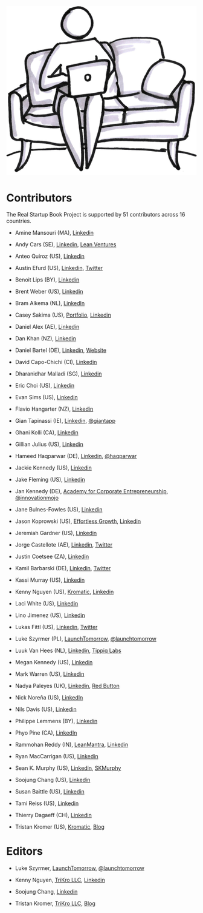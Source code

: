 ![](/assets/illustration-UserLaptop-shaded.jpg)

# Contributors
The Real Startup Book Project is supported by 51 contributors across 16 countries.


* Amine Mansouri (MA), [Linkedin](https://www.linkedin.com/in/aminemansouri/)

* Andy Cars (SE), [Linkedin](https://se.linkedin.com/in/andycars), [Lean Ventures](http://leanventures.se/)

* Anteo Quiroz (US), [Linkedin](https://www.linkedin.com/in/anteoquiroz/)

* Austin Efurd (US), [Linkedin](https://www.linkedin.com/in/austinefurd), [Twitter](https://twitter.com/austinefurd)

* Benoit Lips (BY), [Linkedin](https://www.linkedin.com/in/benoitlips/)

* Brent Weber (US), [Linkedin](https://www.linkedin.com/in/weberbrent/)

* Bram Alkema (NL), [LinkedIn](https://www.linkedin.com/in/bramalkema)

* Casey Sakima (US), [Portfolio](http://caseysakima.com/), [Linkedin](https://www.linkedin.com/in/caseysakima)

* Daniel Alex (AE), [Linkedin](https://www.linkedin.com/in/danielalex93/)

* Dan Khan (NZ), [Linkedin](https://www.linkedin.com/in/dankhan/)

* Daniel Bartel (DE), [Linkedin](https://www.linkedin.com/in/danbar87/), [Website](http://www.daniel-bartel.de/)

* David Capo-Chichi (CI), [Linkedin](https://www.linkedin.com/in/docapo/)

* Dharanidhar Malladi (SG), [Linkedin](https://www.linkedin.com/in/dmalladi)

* Eric Choi (US), [Linkedin](https://www.linkedin.com/in/ericuchoi/)

* Evan Sims (US), [Linkedin](https://www.linkedin.com/in/evanasims/)

* Flavio Hangarter (NZ), [Linkedin](https://www.linkedin.com/in/flaviohangarter/)

* Gian Tapinassi (IE), [Linkedin](https://ie.linkedin.com/in/giantapinassi), [@giantapp](https://twitter.com/giantapp)

* Ghani Kolli (CA), [Linkedin](https://www.linkedin.com/in/ghanikolli/)

* Gillian Julius (US), [Linkedin](https://www.linkedin.com/in/gillianjulius)

* Hameed Haqparwar (DE), [Linkedin](https://www.linkedin.com/in/haqparwar), [@haqparwar](https://twitter.com/haqparwar)

* Jackie Kennedy (US), [Linkedin](https://www.linkedin.com/in/megedy/)

* Jake Fleming (US), [Linkedin](https://www.linkedin.com/in/jakeflem/)

* Jan Kennedy (DE), [Academy for Corporate Entrepreneurship](http://www.afce.co/), [@innovationmojo](https://twitter.com/innovationmojo)

* Jane Bulnes-Fowles (US), [Linkedin](https://www.linkedin.com/in/jfowles/)

* Jason Koprowski (US), [Effortless Growth](http://www.effortlessgrowth.com/), [Linkedin](https://www.linkedin.com/in/jasonkoprowski)

* Jeremiah Gardner (US), [Linkedin](https://www.linkedin.com/in/jeremiahgardner/)

* Jorge Castellote (AE), [Linkedin](https://www.linkedin.com/in/jorgecastelloteinnovation/), [Twitter](https://twitter.com/sircastel)

* Justin Coetsee (ZA), [Linkedin](https://www.linkedin.com/in/justincoetsee/)

* Kamil Barbarski (DE), [Linkedin](https://de.linkedin.com/in/kamilbarbarski), [Twitter](https://twitter.com/kamilbbs)

* Kassi Murray (US), [Linkedin](https://www.linkedin.com/in/kassimurray/)

* Kenny Nguyen (US), [Kromatic](http://www.kromatic.com/), [Linkedin](https://www.linkedin.com/in/kennythanhnguyen)

* Laci White (US), [Linkedin](https://www.linkedin.com/in/laciwhite/)

* Lino Jimenez (US), [Linkedin](https://www.linkedin.com/pub/lino-jimenez-jr/3/9b2/498)

* Lukas Fittl (US), [Linkedin](https://www.linkedin.com/in/lfittl/), [Twitter](https://twitter.com/LukasFittl)

* Luke Szyrmer (PL), [LaunchTomorrow](http://blog.launchtomorrow.com/about-launch-tomorrow/), [@launchtomorrow](https://twitter.com/launchtomorrow)

* Luuk Van Hees (NL), [Linkedin](https://nl.linkedin.com/pub/luuk-van-hees/29/93b/34b), [Tippiq Labs](https://www.tippiqlabs.nl/)

* Megan Kennedy (US), [Linkedin](https://www.linkedin.com/in/megedy/)

* Mark Warren (US), [Linkedin](https://www.linkedin.com/in/tesla2/)

* Nadya Paleyes (UK), [Linkedin](https://ie.linkedin.com/in/nadyapaleyes), [Red Button](http://red-button.co)

* Nick Noreña (US), [LinkedIn](https://www.linkedin.com/in/nicknorena)

* Nils Davis (US), [Linkedin](https://www.linkedin.com/in/nilsdavis/)

* Philippe Lemmens (BY), [Linkedin](https://www.linkedin.com/in/phlemmens/)

* Phyo Pine (CA), [LinkedIn](https://ca.linkedin.com/in/phyop)

* Rammohan Reddy (IN), [LeanMantra](http://leanmantra.in/), [Linkedin](https://in.linkedin.com/in/rammohankreddy)

* Ryan MacCarrigan (US), [Linkedin](https://www.linkedin.com/in/ryanmaccarrigan/)

* Sean K. Murphy (US), [Linkedin](https://www.linkedin.com/in/skmurphy), [SKMurphy](http://www.skmurphy.com/)

* Soojung Chang (US), [Linkedin](https://www.linkedin.com/in/soojungc/)

* Susan Baittle (US), [Linkedin](https://www.linkedin.com/in/susanbaittle)

* Tami Reiss (US), [Linkedin](https://www.linkedin.com/in/tamireiss)

* Thierry Dagaeff (CH), [Linkedin](https://ch.linkedin.com/pub/thierry-dagaeff/2/473/127)

* Tristan Kromer (US), [Kromatic](http://www.Kromatic.com/), [Blog](http://grasshopperherder.com/)

# Editors

* Luke Szyrmer, [LaunchTomorrow](http://blog.launchtomorrow.com/about-launch-tomorrow/), [@launchtomorrow](https://twitter.com/launchtomorrow)

* Kenny Nguyen, [TriKro LLC](http://www.trikro.com/), [Linkedin](https://www.linkedin.com/in/kennythanhnguyen)

* Soojung Chang, [Linkedin](https://www.linkedin.com/in/soojungc/)

* Tristan Kromer, [TriKro LLC](http://www.trikro.com/), [Blog](http://grasshopperherder.com/)


